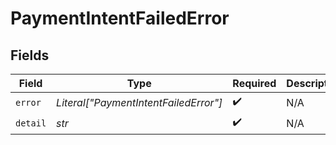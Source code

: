 # PaymentIntentFailedError


## Fields

| Field                                 | Type                                  | Required                              | Description                           | Example                               |
| ------------------------------------- | ------------------------------------- | ------------------------------------- | ------------------------------------- | ------------------------------------- |
| `error`                               | *Literal["PaymentIntentFailedError"]* | :heavy_check_mark:                    | N/A                                   | PaymentIntentFailedError              |
| `detail`                              | *str*                                 | :heavy_check_mark:                    | N/A                                   |                                       |